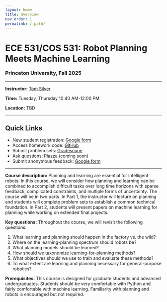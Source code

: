 ```yaml
---
layout: home
title: Overview
nav_order: 1
permalink: /:path/
---
```


<h1>ECE 531/COS 531: Robot Planning Meets Machine Learning</h1>
<h3 style="margin-top: 1em">Princeton University, Fall 2025</h3>
<hr style="margin: 1em 0">
<p><b>Instructor:</b> <a href="https://tomsilver.github.io">Tom Silver</a></p>

<p><b>Time:</b> Tuesday, Thursday 10:40 AM-12:00 PM</p>
<p><b>Location:</b> TBD</p>

<hr>

<h2>Quick Links</h2>
<ul>
<li>New student registration: <a href="https://docs.google.com/forms/d/e/1FAIpQLScFXiWyp5Rf2jW-e-CuX51656R7vvsjSRX6O5Tp805Pq-viIw/viewform?usp=sharing">Google form</a></li>
<li>Access homework code: <a href="https://github.com/rpmml/rpmml-code">GitHub</a></li>
<li>Submit problem sets: <a href="https://www.gradescope.com/courses/1025616">Gradescope</a></li>
<li>Ask questions: Piazza (coming soon)</li>
<li>Submit anonymous feedback: <a href="https://docs.google.com/forms/d/e/1FAIpQLSfG2BQKfxvfVwHCwSDi-q7wG2gUNWPdGVIFO5VmfVNoz5mwjA/viewform?usp=sharing">Google form</a></li>
</ul>

<hr>

<p><b>Course description:</b> Planning and learning are essential for intelligent robots. In this course, we will consider how planning and learning can be combined to accomplish difficult tasks over long time horizons with sparse feedback, complicated constraints, and multiple forms of uncertainty. The course will be in two parts. In Part 1, the instructor will lecture on planning and students will complete problem sets to establish a common technical foundation. In Part 2, students will present papers on machine learning for planning while working on extended final projects.</p>

<p><b>Key questions:</b> Throughout the course, we will revisit the following questions:
<ol>
<li>What learning and planning should happen in the factory vs. the wild?</li>
<li>Where on the learning-planning spectrum should robots be?</li>
<li>What planning models should be learned?</li>
<li>How should we taxonomize learning-for-planning methods?</li>
<li>What objectives should we use to train and evaluate these methods?</li>
<li>To what extent are learning and planning necessary for general-purpose robotics?</li>
</ol>
</p>

<p><b>Prerequisites:</b> This course is designed for graduate students and advanced undergraduates. Students should be very comfortable with Python and fairly comfortable with machine learning. Familiarity with planning and robots is encouraged but not required.</p>
